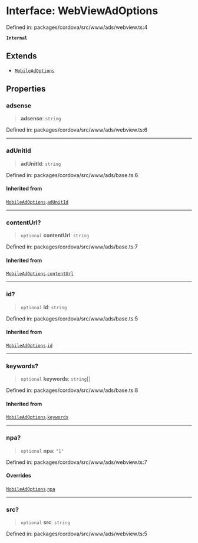 # Interface: WebViewAdOptions

Defined in: packages/cordova/src/www/ads/webview.ts:4

**`Internal`**

## Extends

- [`MobileAdOptions`](../type-aliases/MobileAdOptions.md)

## Properties

### adsense

> **adsense**: `string`

Defined in: packages/cordova/src/www/ads/webview.ts:6

***

### adUnitId

> **adUnitId**: `string`

Defined in: packages/cordova/src/www/ads/base.ts:6

#### Inherited from

[`MobileAdOptions`](../type-aliases/MobileAdOptions.md).[`adUnitId`](../type-aliases/MobileAdOptions.md#adunitid)

***

### contentUrl?

> `optional` **contentUrl**: `string`

Defined in: packages/cordova/src/www/ads/base.ts:7

#### Inherited from

[`MobileAdOptions`](../type-aliases/MobileAdOptions.md).[`contentUrl`](../type-aliases/MobileAdOptions.md#contenturl)

***

### id?

> `optional` **id**: `string`

Defined in: packages/cordova/src/www/ads/base.ts:5

#### Inherited from

[`MobileAdOptions`](../type-aliases/MobileAdOptions.md).[`id`](../type-aliases/MobileAdOptions.md#id)

***

### keywords?

> `optional` **keywords**: `string`[]

Defined in: packages/cordova/src/www/ads/base.ts:8

#### Inherited from

[`MobileAdOptions`](../type-aliases/MobileAdOptions.md).[`keywords`](../type-aliases/MobileAdOptions.md#keywords)

***

### npa?

> `optional` **npa**: `"1"`

Defined in: packages/cordova/src/www/ads/webview.ts:7

#### Overrides

[`MobileAdOptions`](../type-aliases/MobileAdOptions.md).[`npa`](../type-aliases/MobileAdOptions.md#npa)

***

### src?

> `optional` **src**: `string`

Defined in: packages/cordova/src/www/ads/webview.ts:5
